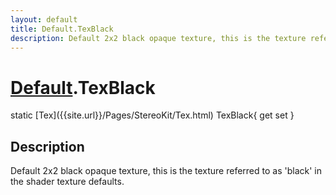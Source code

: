 ```yaml
---
layout: default
title: Default.TexBlack
description: Default 2x2 black opaque texture, this is the texture referred to as 'black' in the shader texture defaults.
---
```

# [Default]({{site.url}}/Pages/StereoKit/Default.html).TexBlack

<div class='signature' markdown='1'>
static [Tex]({{site.url}}/Pages/StereoKit/Tex.html) TexBlack{ get set }
</div>

## Description
Default 2x2 black opaque texture, this is the texture
referred to as 'black' in the shader texture defaults.

